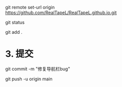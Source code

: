 git remote set-url origin https://github.com/RealTapeL/RealTapeL.github.io.git

git status

git add .

# 3. 提交
git commit -m "修复导航栏bug"

git push -u origin main